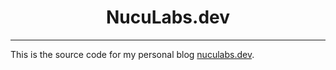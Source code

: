 <h1 align=center> NucuLabs.dev </h1>

---

This is the source code for my personal blog [nuculabs.dev](https://nuculabs.dev).
